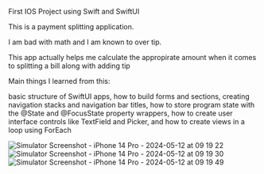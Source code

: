 First IOS Project using Swift and SwiftUI

This is a payment splitting application.

I am bad with math and I am known to over tip.

This app actually helps me calculate the appropirate amount when it comes to splitting a bill along with adding tip

Main things I learned from this:

basic structure of SwiftUI apps, how to build forms and sections, creating navigation stacks and navigation bar titles, how to store program state with the @State and @FocusState property wrappers, how to create user interface controls like TextField and Picker, and how to create views in a loop using ForEach



![Simulator Screenshot - iPhone 14 Pro - 2024-05-12 at 09 19 22](https://github.com/tunabearfish/WeSplit/assets/65553627/3187858c-f7bf-4b20-8dc3-89b2450a0f0a)
![Simulator Screenshot - iPhone 14 Pro - 2024-05-12 at 09 19 30](https://github.com/tunabearfish/WeSplit/assets/65553627/7c4beb9a-5f0b-4604-a5d8-7c1f15b103f7)
![Simulator Screenshot - iPhone 14 Pro - 2024-05-12 at 09 19 49](https://github.com/tunabearfish/WeSplit/assets/65553627/720340fd-7227-485d-8c88-78929338f890)
